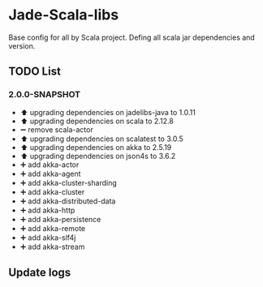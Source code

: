 Jade-Scala-libs
=================

Base config for all by Scala project.
Defing all scala jar dependencies and version.

TODO List
-----------------

### 2.0.0-SNAPSHOT

* :arrow_up: upgrading dependencies on jadelibs-java to 1.0.11
* :arrow_up: upgrading dependencies on scala to 2.12.8
* :heavy_minus_sign:   remove  scala-actor
* :arrow_up: upgrading dependencies on scalatest to 3.0.5
* :arrow_up: upgrading dependencies on akka  to 2.5.19
* :arrow_up: upgrading dependencies on json4s to 3.6.2
* :heavy_plus_sign: add akka-actor
* :heavy_plus_sign: add akka-agent
* :heavy_plus_sign: add akka-cluster-sharding
* :heavy_plus_sign: add akka-cluster
* :heavy_plus_sign: add akka-distributed-data
* :heavy_plus_sign: add akka-http
* :heavy_plus_sign: add akka-persistence
* :heavy_plus_sign: add akka-remote
* :heavy_plus_sign: add akka-slf4j
* :heavy_plus_sign: add akka-stream


Update logs
-----------------

